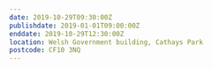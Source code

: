 ```yaml
---
date: 2019-10-29T09:30:00Z
publishdate: 2019-01-01T09:00:00Z
enddate: 2019-10-29T12:30:00Z 
location: Welsh Government building, Cathays Park
postcode: CF10 3NQ
---
```



